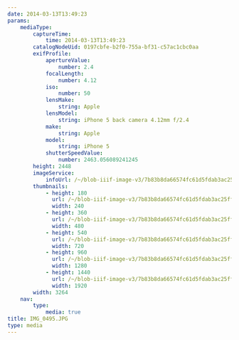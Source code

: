 ```yaml
---
date: 2014-03-13T13:49:23
params:
    mediaType:
        captureTime:
            time: 2014-03-13T13:49:23
        catalogNodeUid: 0197cbfe-b2f0-755a-bf31-c57ac1cbc0aa
        exifProfile:
            apertureValue:
                number: 2.4
            focalLength:
                number: 4.12
            iso:
                number: 50
            lensMake:
                string: Apple
            lensModel:
                string: iPhone 5 back camera 4.12mm f/2.4
            make:
                string: Apple
            model:
                string: iPhone 5
            shutterSpeedValue:
                number: 2463.056089241245
        height: 2448
        imageService:
            infoUrl: /~/blob-iiif-image-v3/7b83b8da66574fc61d5fdab3ac25ffeb69f37223b9e46cee30bf3d85b0f7ef3f/info.json
        thumbnails:
            - height: 180
              url: /~/blob-iiif-image-v3/7b83b8da66574fc61d5fdab3ac25ffeb69f37223b9e46cee30bf3d85b0f7ef3f/full/240%2C180/0/default.jpg
              width: 240
            - height: 360
              url: /~/blob-iiif-image-v3/7b83b8da66574fc61d5fdab3ac25ffeb69f37223b9e46cee30bf3d85b0f7ef3f/full/480%2C360/0/default.jpg
              width: 480
            - height: 540
              url: /~/blob-iiif-image-v3/7b83b8da66574fc61d5fdab3ac25ffeb69f37223b9e46cee30bf3d85b0f7ef3f/full/720%2C540/0/default.jpg
              width: 720
            - height: 960
              url: /~/blob-iiif-image-v3/7b83b8da66574fc61d5fdab3ac25ffeb69f37223b9e46cee30bf3d85b0f7ef3f/full/1280%2C960/0/default.jpg
              width: 1280
            - height: 1440
              url: /~/blob-iiif-image-v3/7b83b8da66574fc61d5fdab3ac25ffeb69f37223b9e46cee30bf3d85b0f7ef3f/full/1920%2C1440/0/default.jpg
              width: 1920
        width: 3264
    nav:
        type:
            media: true
title: IMG_0495.JPG
type: media
---
```

